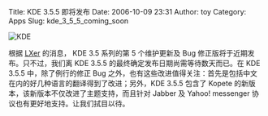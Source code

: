 Title: KDE 3.5.5 即将发布
Date: 2006-10-09 23:31
Author: toy
Category: Apps
Slug: kde_3_5_5_coming_soon

![KDE](http://i.linuxtoy.org/i/kde.gif)

根据 [LXer](http://lxer.com/module/newswire/lf/view/71292/) 的消息， KDE
3.5 系列的第 5 个维护更新及 Bug 修正版将于近期发布。只不过，我们离 KDE
3.5.5 的最终确定发布日期尚需等待数天而已。在 KDE 3.5.5
中，除了例行的修正 Bug
之外，也有这些改进值得关注：首先是包括中文在内的好几种语言的翻译得到了改进；另外，KDE
3.5.5 包含了 Kopete 的新版本，该新版本不仅改进了主题支持，而且针对
Jabber 及 Yahoo! messenger 协议也有更好地支持。让我们拭目以待。
